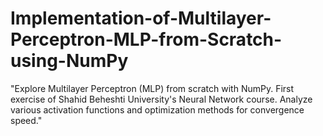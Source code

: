 # Implementation-of-Multilayer-Perceptron-MLP-from-Scratch-using-NumPy
"Explore Multilayer Perceptron (MLP) from scratch with NumPy. First exercise of Shahid Beheshti University's Neural Network course. Analyze various activation functions and optimization methods for convergence speed."
